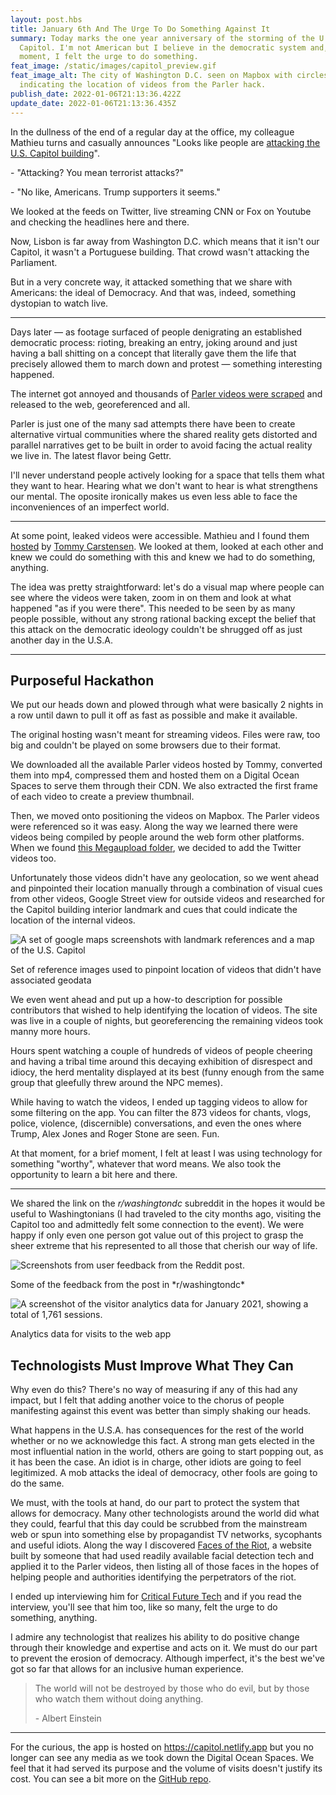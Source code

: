 ```yaml
---
layout: post.hbs
title: January 6th And The Urge To Do Something Against It
summary: Today marks the one year anniversary of the storming of the U.S.
  Capitol. I'm not American but I believe in the democratic system and, at that
  moment, I felt the urge to do something.
feat_image: /static/images/capitol_preview.gif
feat_image_alt: The city of Washington D.C. seen on Mapbox with circles
  indicating the location of videos from the Parler hack.
publish_date: 2022-01-06T21:13:36.422Z
update_date: 2022-01-06T21:13:36.435Z
---
```

In the dullness of the end of a regular day at the office, my colleague Mathieu turns and casually announces "Looks like people are <a href="https://en.wikipedia.org/wiki/2021_United_States_Capitol_attack" target="_blank">attacking the U.S. Capitol building</a>".

\- "Attacking? You mean terrorist attacks?"

\- "No like, Americans. Trump supporters it seems."

We looked at the feeds on Twitter, live streaming CNN or Fox on Youtube and checking the headlines here and there.

Now, Lisbon is far away from Washington D.C. which means that it isn't our Capitol, it wasn't a Portuguese building. That crowd wasn't attacking the Parliament. 

But in a very concrete way, it attacked something that we share with Americans: the ideal of Democracy. And that was, indeed, something dystopian to watch live.

<hr>

Days later — as footage surfaced of people denigrating an established democratic process: rioting, breaking an entry, joking around and just having a ball shitting on a concept that literally gave them the life that precisely allowed them to march down and protest — something interesting happened.

The internet got annoyed and thousands of <a href="https://en.wikipedia.org/wiki/Parler#Content_scraping" target="_blank">Parler videos were scraped</a> and released to the web, georeferenced and all.

Parler is just one of the many sad attempts there have been to create alternative virtual communities where the shared reality gets distorted and parallel narratives get to be built in order to avoid facing the actual reality we live in. The latest flavor being Gettr.

I'll never understand people actively looking for a space that tells them what they want to hear. Hearing what we don't want to hear is what strengthens our mental. The oposite ironically makes us even less able to face the inconveniences of an imperfect world.

<hr>

At some point, leaked videos were accessible. Mathieu and I found them <a href="https://jan6attack.com/" target="_blank">hosted</a> by <a href="https://twitter.com/carstensenpol/" target="_blank">Tommy Carstensen</a>. We looked at them, looked at each other and knew we could do something with this and knew we had to do something, anything.

The idea was pretty straightforward: let's do a visual map where people can see where the videos were taken, zoom in on them and look at what happened "as if you were there". This needed to be seen by as many people possible, without any strong rational backing except the belief that this attack on the democratic ideology couldn't be shrugged off as just another day in the U.S.A.

<hr>

<h2>Purposeful Hackathon</h2>

We put our heads down and plowed through what were basically 2 nights in a row until dawn to pull it off as fast as possible and make it available.

The original hosting wasn't meant for streaming videos. Files were raw, too big and couldn't be played on some browsers due to their format. 

We downloaded all the available Parler videos hosted by Tommy, converted them into mp4, compressed them and hosted them on a Digital Ocean Spaces to serve them through their CDN. We also extracted the first frame of each video to create a preview thumbnail.

Then, we moved onto positioning the videos on Mapbox. The Parler videos were referenced so it was easy. Along the way we learned there were videos being compiled by people around the web form other platforms. When we found <a href="https://mega.nz/folder/30MlkQib#RDOaGzmtFEHkxSYBaJSzVA" target="_blank">this Megaupload folder</a>, we decided to add the Twitter videos too.

Unfortunately those videos didn't have any geolocation, so we went ahead and pinpointed their location manually through a combination of visual cues from other videos, Google Street view for outside videos and researched for the Capitol building interior landmark and cues that could indicate the location of the internal videos.

![A set of google maps screenshots with landmark references and a map of the U.S. Capitol](/static/images/references.png "Set of reference images used to pinpoint location of videos that didn't have associated geodata")

<p class="u-ImageDescription">Set of reference images used to pinpoint location of videos that didn't have associated geodata</p>

We even went ahead and put up a how-to description for possible contributors that wished to help identifying the location of videos. The site was live in a couple of nights, but georeferencing the remaining videos took manny more hours.

Hours spent watching a couple of hundreds of videos of people cheering and having a tribal time around this decaying exhibition of disrespect and idiocy, the herd mentality displayed at its best (funny enough from the same group that gleefully threw around the NPC memes).

While having to watch the videos, I ended up tagging videos to allow for some filtering on the app. You can filter the 873 videos for chants, vlogs, police, violence, (discernible) conversations, and even the ones where Trump, Alex Jones and Roger Stone are seen. Fun.

At that moment, for a brief moment, I felt at least I was using technology for something "worthy", whatever that word means. We also took the opportunity to learn a bit here and there.

<hr>

We shared the link on the *r/washingtondc* subreddit in the hopes it would be useful to Washingtonians (I had traveled to the city months ago, visiting the Capitol too and admittedly felt some connection to the event). We were happy if only even one person got value out of this project to grasp the sheer extreme that his represented to all those that cherish our way of life.

![Screenshots from user feedback from the Reddit post.](/static/images/reddit_capitol.png "Some of the feedback from the post in *r/washingtondc*")

<p class="u-ImageDescription">Some of the feedback from the post in *r/washingtondc*</p>

![A screenshot of the visitor analytics data for January 2021, showing a total of 1,761 sessions.](/static/images/capitol_visits.jpg "Analytics data for visits to the web app.")

<p class="u-ImageDescription">Analytics data for visits to the web app</p>

<h2>Technologists Must Improve What They Can</h2>

Why even do this? There's no way of measuring if any of this had any impact, but I felt that adding another voice to the chorus of people manifesting against this event was better than simply shaking our heads.

What happens in the U.S.A. has consequences for the rest of the world whether or no we acknowledge this fact. A strong man gets elected in the most influential nation in the world, others are going to start popping out, as it has been the case. An idiot is in charge, other idiots are going to feel legitimized. A mob attacks the ideal of democracy, other fools are going to do the same.

We must, with the tools at hand, do our part to protect the system that allows for democracy. Many other technologists around the world did what they could, fearful that this day could be scrubbed from the mainstream web or spun into something else by propagandist TV networks, sycophants and useful idiots. Along the way I discovered <a href="https://facesoftheriot.com/" target="_blank">Faces of the Riot</a>, a website built by someone that had used readily available facial detection tech and applied it to the Parler videos, then listing all of those faces in the hopes of helping people and authorities identifying the perpetrators of the riot.

I ended up interviewing him for <a href="https://criticalfuture.tech/issue-5-march-2021-faces-of-the-riot-2ED4B1DFE5EA" target="_blank">Critical Future Tech</a> and if you read the interview, you'll see that him too, like so many, felt the urge to do something, anything. 

I admire any technologist that realizes his ability to do positive change through their knowledge and expertise and acts on it. We must do our part to prevent the erosion of democracy. Although imperfect, it's the best we've got so far that allows for an inclusive human experience.

> The world will not be destroyed by those who do evil, but by those who watch them without doing anything.
>
> \- Albert Einstein

<hr>

For the curious, the app is hosted on <a href="https://capitol.netlify.app/" target="_blank">https://capitol.netlify.app</a> but you no longer can see any media as we took down the Digital Ocean Spaces. We feel that it had served its purpose and the volume of visits doesn't justify its cost. You can see a bit more on the <a href="https://github.com/mstrlaw/capitol" target="_blank">GitHub repo</a>.